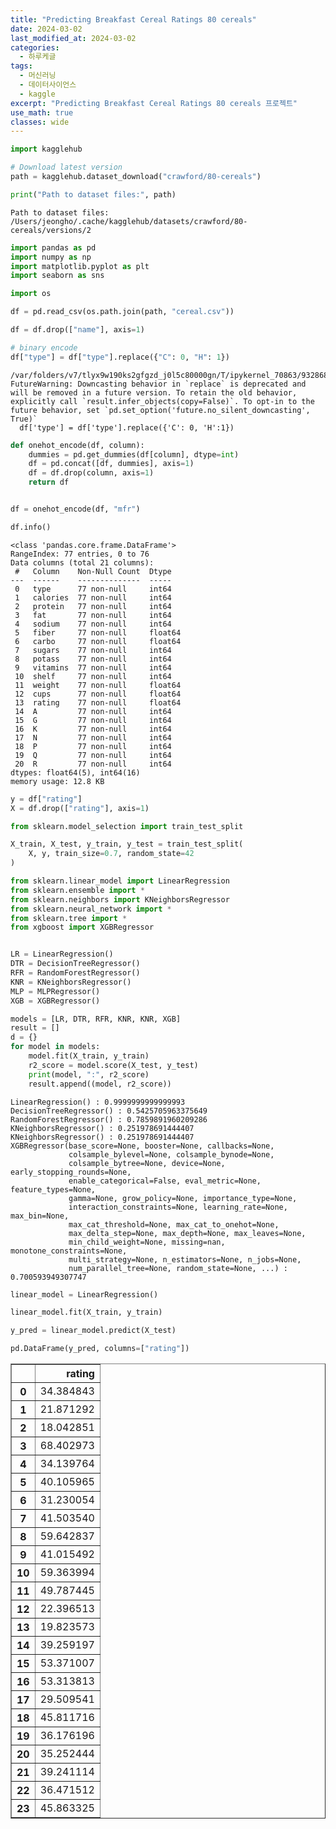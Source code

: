 ```yaml
---
title: "Predicting Breakfast Cereal Ratings 80 cereals"
date: 2024-03-02
last_modified_at: 2024-03-02
categories:
  - 하루케글
tags:
  - 머신러닝
  - 데이터사이언스
  - kaggle
excerpt: "Predicting Breakfast Cereal Ratings 80 cereals 프로젝트"
use_math: true
classes: wide
---
```

```python
import kagglehub

# Download latest version
path = kagglehub.dataset_download("crawford/80-cereals")

print("Path to dataset files:", path)
```

    Path to dataset files: /Users/jeongho/.cache/kagglehub/datasets/crawford/80-cereals/versions/2



```python
import pandas as pd
import numpy as np
import matplotlib.pyplot as plt
import seaborn as sns

import os

df = pd.read_csv(os.path.join(path, "cereal.csv"))
```


```python
df = df.drop(["name"], axis=1)
```


```python
# binary encode
df["type"] = df["type"].replace({"C": 0, "H": 1})
```

    /var/folders/v7/tlyx9w190ks2gfgzd_j0l5c80000gn/T/ipykernel_70863/932868930.py:2: FutureWarning: Downcasting behavior in `replace` is deprecated and will be removed in a future version. To retain the old behavior, explicitly call `result.infer_objects(copy=False)`. To opt-in to the future behavior, set `pd.set_option('future.no_silent_downcasting', True)`
      df['type'] = df['type'].replace({'C': 0, 'H':1})



```python
def onehot_encode(df, column):
    dummies = pd.get_dummies(df[column], dtype=int)
    df = pd.concat([df, dummies], axis=1)
    df = df.drop(column, axis=1)
    return df


df = onehot_encode(df, "mfr")
```


```python
df.info()
```

    <class 'pandas.core.frame.DataFrame'>
    RangeIndex: 77 entries, 0 to 76
    Data columns (total 21 columns):
     #   Column    Non-Null Count  Dtype  
    ---  ------    --------------  -----  
     0   type      77 non-null     int64  
     1   calories  77 non-null     int64  
     2   protein   77 non-null     int64  
     3   fat       77 non-null     int64  
     4   sodium    77 non-null     int64  
     5   fiber     77 non-null     float64
     6   carbo     77 non-null     float64
     7   sugars    77 non-null     int64  
     8   potass    77 non-null     int64  
     9   vitamins  77 non-null     int64  
     10  shelf     77 non-null     int64  
     11  weight    77 non-null     float64
     12  cups      77 non-null     float64
     13  rating    77 non-null     float64
     14  A         77 non-null     int64  
     15  G         77 non-null     int64  
     16  K         77 non-null     int64  
     17  N         77 non-null     int64  
     18  P         77 non-null     int64  
     19  Q         77 non-null     int64  
     20  R         77 non-null     int64  
    dtypes: float64(5), int64(16)
    memory usage: 12.8 KB



```python
y = df["rating"]
X = df.drop(["rating"], axis=1)
```


```python
from sklearn.model_selection import train_test_split

X_train, X_test, y_train, y_test = train_test_split(
    X, y, train_size=0.7, random_state=42
)
```


```python
from sklearn.linear_model import LinearRegression
from sklearn.ensemble import *
from sklearn.neighbors import KNeighborsRegressor
from sklearn.neural_network import *
from sklearn.tree import *
from xgboost import XGBRegressor


LR = LinearRegression()
DTR = DecisionTreeRegressor()
RFR = RandomForestRegressor()
KNR = KNeighborsRegressor()
MLP = MLPRegressor()
XGB = XGBRegressor()
```


```python
models = [LR, DTR, RFR, KNR, KNR, XGB]
result = []
d = {}
for model in models:
    model.fit(X_train, y_train)
    r2_score = model.score(X_test, y_test)
    print(model, ":", r2_score)
    result.append((model, r2_score))
```

    LinearRegression() : 0.9999999999999993
    DecisionTreeRegressor() : 0.5425705963375649
    RandomForestRegressor() : 0.7859891960209286
    KNeighborsRegressor() : 0.251978691444407
    KNeighborsRegressor() : 0.251978691444407
    XGBRegressor(base_score=None, booster=None, callbacks=None,
                 colsample_bylevel=None, colsample_bynode=None,
                 colsample_bytree=None, device=None, early_stopping_rounds=None,
                 enable_categorical=False, eval_metric=None, feature_types=None,
                 gamma=None, grow_policy=None, importance_type=None,
                 interaction_constraints=None, learning_rate=None, max_bin=None,
                 max_cat_threshold=None, max_cat_to_onehot=None,
                 max_delta_step=None, max_depth=None, max_leaves=None,
                 min_child_weight=None, missing=nan, monotone_constraints=None,
                 multi_strategy=None, n_estimators=None, n_jobs=None,
                 num_parallel_tree=None, random_state=None, ...) : 0.700593949307747



```python
linear_model = LinearRegression()

linear_model.fit(X_train, y_train)

y_pred = linear_model.predict(X_test)
```


```python
pd.DataFrame(y_pred, columns=["rating"])
```




<div>
<style scoped>
    .dataframe tbody tr th:only-of-type {
        vertical-align: middle;
    }

    .dataframe tbody tr th {
        vertical-align: top;
    }

    .dataframe thead th {
        text-align: right;
    }
</style>
<table border="1" class="dataframe">
  <thead>
    <tr style="text-align: right;">
      <th></th>
      <th>rating</th>
    </tr>
  </thead>
  <tbody>
    <tr>
      <th>0</th>
      <td>34.384843</td>
    </tr>
    <tr>
      <th>1</th>
      <td>21.871292</td>
    </tr>
    <tr>
      <th>2</th>
      <td>18.042851</td>
    </tr>
    <tr>
      <th>3</th>
      <td>68.402973</td>
    </tr>
    <tr>
      <th>4</th>
      <td>34.139764</td>
    </tr>
    <tr>
      <th>5</th>
      <td>40.105965</td>
    </tr>
    <tr>
      <th>6</th>
      <td>31.230054</td>
    </tr>
    <tr>
      <th>7</th>
      <td>41.503540</td>
    </tr>
    <tr>
      <th>8</th>
      <td>59.642837</td>
    </tr>
    <tr>
      <th>9</th>
      <td>41.015492</td>
    </tr>
    <tr>
      <th>10</th>
      <td>59.363994</td>
    </tr>
    <tr>
      <th>11</th>
      <td>49.787445</td>
    </tr>
    <tr>
      <th>12</th>
      <td>22.396513</td>
    </tr>
    <tr>
      <th>13</th>
      <td>19.823573</td>
    </tr>
    <tr>
      <th>14</th>
      <td>39.259197</td>
    </tr>
    <tr>
      <th>15</th>
      <td>53.371007</td>
    </tr>
    <tr>
      <th>16</th>
      <td>53.313813</td>
    </tr>
    <tr>
      <th>17</th>
      <td>29.509541</td>
    </tr>
    <tr>
      <th>18</th>
      <td>45.811716</td>
    </tr>
    <tr>
      <th>19</th>
      <td>36.176196</td>
    </tr>
    <tr>
      <th>20</th>
      <td>35.252444</td>
    </tr>
    <tr>
      <th>21</th>
      <td>39.241114</td>
    </tr>
    <tr>
      <th>22</th>
      <td>36.471512</td>
    </tr>
    <tr>
      <th>23</th>
      <td>45.863325</td>
    </tr>
  </tbody>
</table>
</div>




```python

```
